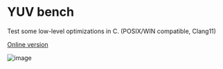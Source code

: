 # YUV bench

Test some low-level optimizations in C.
(POSIX/WIN compatible, Clang11)

[Online version](https://replit.com/@sergystepanov/ZestyEarnestOutliers)

![image](https://user-images.githubusercontent.com/846874/111352311-15dd3600-8695-11eb-9933-cdb2eb86cae0.png)
